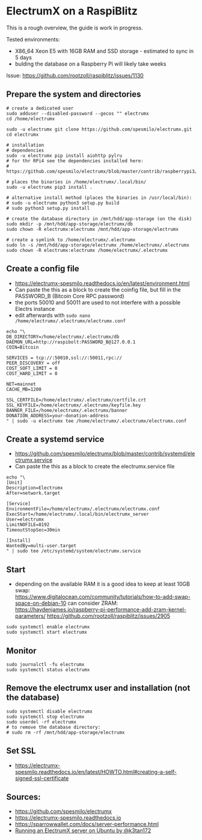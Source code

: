 # ElectrumX on a RaspiBlitz

This is a rough overview, the guide is work in progress.

Tested environments:
  * X86_64 Xeon E5 with 16GB RAM and SSD storage - estimated to sync in 5 days
  * bulding the database on a Raspberry Pi will likely take weeks

Issue: <https://github.com/rootzoll/raspiblitz/issues/1130>

## Prepare the system and directories
```
# create a dedicated user
sudo adduser --disabled-password --gecos "" electrumx
cd /home/electrumx

sudo -u electrumx git clone https://github.com/spesmilo/electrumx.git
cd electrumx

# installation
# dependencies
sudo -u electrumx pip install aiohttp pylru
# for thr RPi4 see the dependencies installed here:
# https://github.com/spesmilo/electrumx/blob/master/contrib/raspberrypi3/install_electrumx.sh

# places the binaries in /home/electrumx/.local/bin/
sudo -u electrumx pip3 install .

# alternative install method (places the binaries in /usr/local/bin):
# sudo -u electrumx python3 setup.py build
# sudo python3 setup.py install

# create the database directory in /mnt/hdd/app-storage (on the disk)
sudo mkdir -p /mnt/hdd/app-storage/electrumx/db
sudo chown -R electrumx:electrumx /mnt/hdd/app-storage/electrumx

# create a symlink to /home/electrumx/.electrumx
sudo ln -s /mnt/hdd/app-storage/electrumx /home/electrumx/.electrumx
sudo chown -R electrumx:electrumx /home/electrumx/.electrumx

```

## Create a config file  
* <https://electrumx-spesmilo.readthedocs.io/en/latest/environment.html>
* Can paste the this as a block to create the coinfig file, but fill in the PASSWORD_B (Bitcoin Core RPC password)
* the ports 50010 and 50011 are used to not interfere with a possible Electrs instance
* edit afterwards with `sudo nano /home/electrumx/.electrumx/electrumx.conf`
```
echo "\
DB_DIRECTORY=/home/electrumx/.electrumx/db
DAEMON_URL=http://raspibolt:PASSWORD_B@127.0.0.1
COIN=Bitcoin

SERVICES = tcp://:50010,ssl://:50011,rpc://
PEER_DISCOVERY = off
COST_SOFT_LIMIT = 0
COST_HARD_LIMIT = 0

NET=mainnet
CACHE_MB=1200

SSL_CERTFILE=/home/electrumx/.electrumx/certfile.crt
SSL_KEYFILE=/home/electrumx/.electrumx/keyfile.key
BANNER_FILE=/home/electrumx/.electrumx/banner
DONATION_ADDRESS=your-donation-address
" | sudo -u electrumx tee /home/electrumx/.electrumx/electrumx.conf
```

## Create a systemd service  
* <https://github.com/spesmilo/electrumx/blob/master/contrib/systemd/electrumx.service>
* Can paste the this as a block to create the electrumx.service file
```
echo "\
[Unit]
Description=Electrumx
After=network.target

[Service]
EnvironmentFile=/home/electrumx/.electrumx/electrumx.conf
ExecStart=/home/electrumx/.local/bin/electrumx_server
User=electrumx
LimitNOFILE=8192
TimeoutStopSec=30min

[Install]
WantedBy=multi-user.target
" | sudo tee /etc/systemd/system/electrumx.service
```

## Start
* depending on the available RAM it is a good idea to keep at least 10GB swap:  
  <https://www.digitalocean.com/community/tutorials/how-to-add-swap-space-on-debian-10>
  can consider ZRAM: 
  <https://haydenjames.io/raspberry-pi-performance-add-zram-kernel-parameters/>
  <https://github.com/rootzoll/raspiblitz/issues/2905>
```
sudo systemctl enable electrumx
sudo systemctl start electrumx
```

## Monitor
```
sudo journalctl -fu electrumx
sudo systemctl status electrumx
```

## Remove the electrumx user and installation (not the database)
```
sudo systemctl disable electrumx
sudo systemctl stop electrumx
sudo userdel -rf electrumx
# to remove the database directory:
# sudo rm -rf /mnt/hdd/app-storage/electrumx
```

## Set SSL  
* <https://electrumx-spesmilo.readthedocs.io/en/latest/HOWTO.html#creating-a-self-signed-ssl-certificate>


## Sources:
* <https://github.com/spesmilo/electrumx>
* <https://electrumx-spesmilo.readthedocs.io>
* <https://sparrowwallet.com/docs/server-performance.html>
* [Running an ElectrumX server on Ubuntu by @k3tan172](https://www.youtube.com/watch?v=QiX0rR_o_fI)